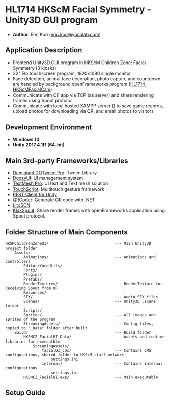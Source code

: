 # **HL1714 HKScM Facial Symmetry** - Unity3D GUI program

* **Author**: Eric Koo (eric.koo@yucolab.com)

## Application Description
* Frontend Unity3D GUI program in HKScM Children Zone: Facial Symmetry (3 kiosks)
* 32" Elo touchscreen program, 1920x1080 single monitor
* Face detection, animal face decoration, photo capture and countdown are handled by background openFrameworks program ([HL1714-HKScMFacialCam](https://github.com/yucolab/HL1714-HKScMFacialCam))
* Communicate with OF app via TCP (as server) and share rendering frames using Spout protocol
* Communicate with local hosted XAMPP server () to save game records, upload photos for downloading via QR, and email photos to visitors

## Development Environment

* **Windows 10**
* **Unity 2017.4.1f1 (64-bit)**

## Main 3rd-party Frameworks/Libraries

* [Demigiant DOTween Pro](http://dotween.demigiant.com/pro.php): Tween Library
* [DoozyUI](https://assetstore.unity.com/packages/tools/gui/doozyui-complete-ui-management-system-47352): UI management system
* [TextMesh Pro](http://digitalnativestudios.com/): UI text and Text mesh solution
* [TouchScript](https://assetstore.unity.com/packages/tools/input-management/touchscript-7394): Multitouch gesture framework
* [REST Client for Unity](https://github.com/Unity3dAzure/RESTClient)
* [QRCoder](https://github.com/codebude/QRCoder): Generate QR code with .NET
* [LitJSON](https://github.com/LitJSON/litjson)
* [KlakSpout](https://github.com/keijiro/KlakSpout): Share render frames with openFrameworks application using Spout protocol.

## Folder Structure of Main Components
```
HKSMChildrenZoneUI/                             --- Main Unity3D project folder
    Assets/
        Animations/                             --- Animations and Controllers
        Editor/YucoUtils/
        Fonts/
        Plugins/                                
        Prefabs/
        RenderTextures/                         --- RenderTexture for Receiving Spout from OF
        Resources/
        SFX/                                    --- Audio SFX files
        Scenes/                                 --- Unity3D .scene folder
        Scripts/
        Sprites/                                --- All images and sprites of the program
        StreamingAssets/                        --- Config files, copied to "_Data" folder after built
    Build/                                      --- Build folder
        HKSMCZ_FacialUI_Data/                   --- Assets and runtime libraries for execuatble
            StreamingAssets/
                facialUI_cms/                   --- Contains CMS configurations, shared folder to HKScM staff network
                    settings.ini
                internal/                       --- Contains internal configurations
                    settings.ini
        HKSMCZ_FacialUI.exe/                    --- Main executable
```

## Setup Guide
